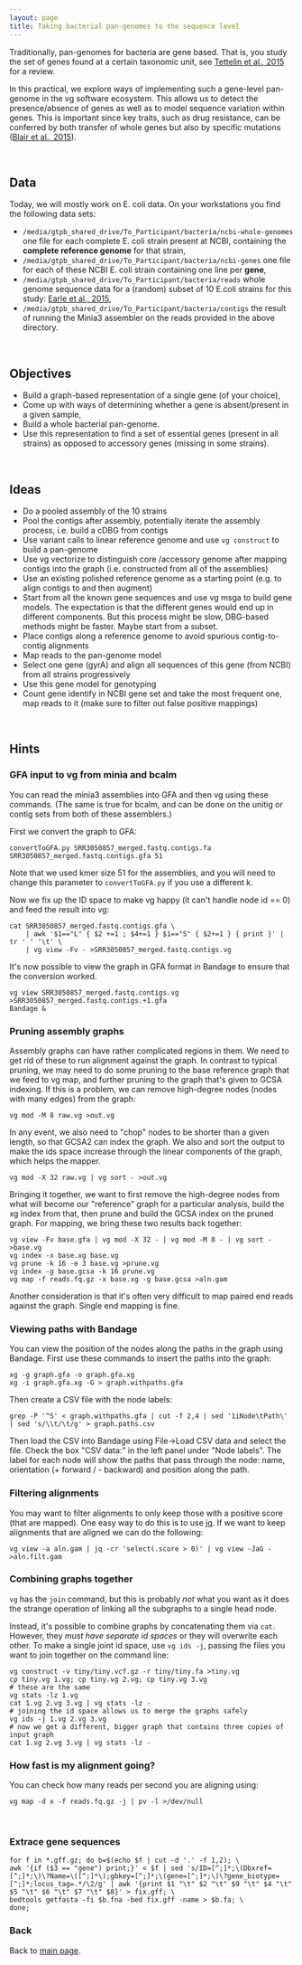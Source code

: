 ```yaml
---
layout: page
title: Taking bacterial pan-genomes to the sequence level
---
```


Traditionally, pan-genomes for bacteria are gene based. That is, you study the set of genes found at a certain taxonomic unit, see [Tettelin et al., 2015](http://dx.doi.org/10.1016/j.mib.2014.11.016) for a review.

In this practical, we explore ways of implementing such a gene-level pan-genome in the vg software ecosystem. This allows us to detect the presence/absence of genes as well as to model sequence variation within genes. This is important since key traits, such as drug resistance, can be conferred by both transfer of whole genes but also by specific mutations ([Blair et al., 2015](http://dx.doi.org/10.1038/nrmicro3380)).

<br/>

## Data
Today, we will mostly work on E. coli data. On your workstations you find the following data sets:

- `/media/gtpb_shared_drive/To_Participant/bacteria/ncbi-whole-genomes` one file for each complete E. coli strain present at NCBI, containing the **complete reference genome** for that strain,
- `/media/gtpb_shared_drive/To_Participant/bacteria/ncbi-genes` one file for each of these NCBI E. coli strain containing one line per **gene**,
- `/media/gtpb_shared_drive/To_Participant/bacteria/reads` whole genome sequence data for a (random) subset of 10 E.coli strains for this study: [Earle et al., 2015](http://dx.doi.org/10.1038/nmicrobiol.2016.41),
- `/media/gtpb_shared_drive/To_Participant/bacteria/contigs` the result of running the Minia3 assembler on the reads provided in the above directory.

<br/>

## Objectives
- Build a graph-based representation of a single gene (of your choice),
- Come up with ways of determining whether a gene is absent/present in a given sample,
- Build a whole bacterial pan-genome.
- Use this representation to find a set of essential genes (present in all strains) as opposed to accessory genes (missing in some strains).

<br/>

## Ideas
- Do a pooled assembly of the 10 strains
- Pool the contigs after assembly, potentially iterate the assembly process, i.e. build a cDBG from contigs
- Use variant calls to linear reference genome and use `vg construct` to build a pan-genome
- Use vg vectorize to distinguish core /accessory genome after mapping contigs into the graph (i.e. constructed from all of the assemblies)
- Use an existing polished reference genome as a starting point (e.g. to align contigs to and then augment)
- Start from all the known gene sequences and use vg msga to build gene models. The expectation is that the different genes would end up in different components. But this process might be slow, DBG-based methods might be faster. Maybe start from a subset.
- Place contigs along a reference genome to avoid spurious contig-to-contig alignments
- Map reads to the pan-genome model
- Select one gene (gyrA) and align all sequences of this gene (from NCBI) from all strains progressively
- Use this gene model for genotyping
- Count gene identify in NCBI gene set and take the most frequent one, map reads to it (make sure to filter out false positive mappings)

<br/>

## Hints


### GFA input to vg from minia and bcalm

You can read the minia3 assemblies into GFA and then vg using these commands. (The same is true for bcalm, and can be done on the unitig or contig sets from both of these assemblers.)

First we convert the graph to GFA:

```
convertToGFA.py SRR3050857_merged.fastq.contigs.fa SRR3050857_merged.fastq.contigs.gfa 51
```

Note that we used kmer size 51 for the assemblies, and you will need to change this parameter to `convertToGFA.py` if you use a different k.

Now we fix up the ID space to make vg happy (it can't handle node id == 0) and feed the result into vg:

```
cat SRR3050857_merged.fastq.contigs.gfa \
    | awk '$1=="L" { $2 +=1 ; $4+=1 } $1=="S" { $2+=1 } { print }' | tr ' ' '\t' \
    | vg view -Fv - >SRR3050857_merged.fastq.contigs.vg
```

It's now possible to view the graph in GFA format in Bandage to ensure that the conversion worked.

```
vg view SRR3050857_merged.fastq.contigs.vg >SRR3050857_merged.fastq.contigs.+1.gfa
Bandage &
```

### Pruning assembly graphs

Assembly graphs can have rather complicated regions in them. We need to get rid of these to run alignment against the graph.
In contrast to typical pruning, we may need to do some pruning to the base reference graph that we feed to vg map, and further pruning to the graph that's given to GCSA indexing.
If this is a problem, we can remove high-degree nodes (nodes with many edges) from the graph:

```
vg mod -M 8 raw.vg >out.vg
```

In any event, we also need to "chop" nodes to be shorter than a given length, so that GCSA2 can index the graph.
We also and sort the output to make the ids space increase through the linear components of the graph, which helps the mapper.

```
vg mod -X 32 raw.vg | vg sort - >out.vg
```

Bringing it together, we want to first remove the high-degree nodes from what will become our "reference" graph for a particular analysis, build the xg index from that, then prune and build the GCSA index on the pruned graph.
For mapping, we bring these two results back together:

```
vg view -Fv base.gfa | vg mod -X 32 - | vg mod -M 8 - | vg sort - >base.vg
vg index -x base.xg base.vg
vg prune -k 16 -e 3 base.vg >prune.vg
vg index -g base.gcsa -k 16 prune.vg
vg map -f reads.fq.gz -x base.xg -g base.gcsa >aln.gam
```

Another consideration is that it's often very difficult to map paired end reads against the graph.
Single end mapping is fine.

### Viewing paths with Bandage

You can view the position of the nodes along the paths in the graph using Bandage. First use these commands to insert the paths into the graph:

	xg -g graph.gfa -o graph.gfa.xg
	xg -i graph.gfa.xg -G > graph.withpaths.gfa

Then create a CSV file with the node labels:

	grep -P '^S' < graph.withpaths.gfa | cut -f 2,4 | sed '1iNode\tPath\' | sed 's/\\t/\t/g' > graph.paths.csv

Then load the CSV into Bandage using File->Load CSV data and select the file. Check the box "CSV data:" in the left panel under "Node labels". The label for each node will show the paths that pass through the node: name, orientation (+ forward / - backward) and position along the path.

### Filtering alignments

You may want to filter alignments to only keep those with a positive score (that are mapped). One easy way to do this is to use [jq](https://stedolan.github.io/jq/). If we want to keep alignments that are aligned we can do the following:

```
vg view -a aln.gam | jq -cr 'select(.score > 0)' | vg view -JaG - >aln.filt.gam
```

### Combining graphs together

`vg` has the `join` command, but this is probably _not_ what you want as it does the strange operation of linking all the subgraphs to a single head node.

Instead, it's possible to combine graphs by concatenating them via `cat`. However, they _must have separate id spaces_ or they will overwrite each other. To make a single joint id space, use `vg ids -j`, passing the files you want to join together on the command line:

```
vg construct -v tiny/tiny.vcf.gz -r tiny/tiny.fa >tiny.vg
cp tiny.vg 1.vg; cp tiny.vg 2.vg; cp tiny.vg 3.vg
# these are the same
vg stats -lz 1.vg
cat 1.vg 2.vg 3.vg | vg stats -lz -
# joining the id space allows us to merge the graphs safely
vg ids -j 1.vg 2.vg 3.vg
# now we get a different, bigger graph that contains three copies of input graph
cat 1.vg 2.vg 3.vg | vg stats -lz -
```

### How fast is my alignment going?

You can check how many reads per second you are aligning using:

```
vg map -d x -f reads.fq.gz -j | pv -l >/dev/null
```

<br/>

### Extrace gene sequences

	for f in *.gff.gz; do b=$(echo $f | cut -d '.' -f 1,2); \
	awk '{if ($3 == "gene") print;}' < $f | sed 's/ID=[^;]*;\(Dbxref=[^;]*;\)\?Name=\([^;]*\);gbkey=[^;]*;\(gene=[^;]*;\)\?gene_biotype=[^;]*;locus_tag=.*/\2/g' | awk '{print $1 "\t" $2 "\t" $9 "\t" $4 "\t" $5 "\t" $6 "\t" $7 "\t" $8}' > fix.gff; \
	bedtools getfasta -fi $b.fna -bed fix.gff -name > $b.fa; \
	done;

### Back

Back to [main page](../index.md).
